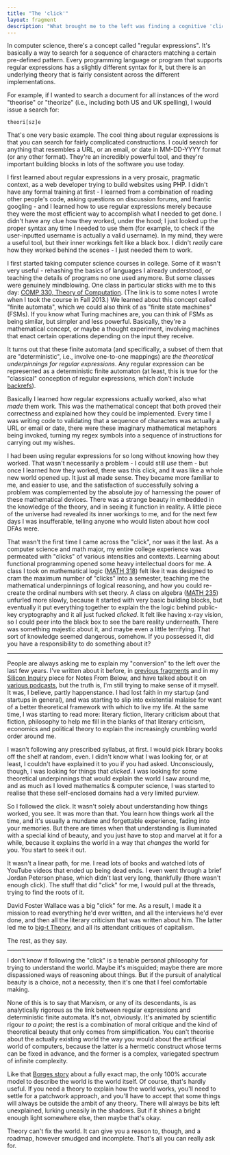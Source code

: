 ```yaml
---
title: "The 'click'"
layout: fragment
description: "What brought me to the left was finding a cognitive 'click' when I discovered big-t Theory."
---
```


In computer science, there's a concept called "regular expressions". It's basically a way to search for a sequence of characters matching a certain pre-defined pattern. Every programming language or program that supports regular expressions has a slightly different syntax for it, but there is an underlying theory that is fairly consistent across the different implementations.

For example, if I wanted to search a document for all instances of the word "theorise" or "theorize" (i.e., including both US and UK spelling), I would issue a search for:

```
theori[sz]e
```

That's one very basic example. The cool thing about regular expressions is that you can search for fairly complicated constructions. I could search for anything that resembles a URL, or an email, or date in MM-DD-YYYY format (or any other format). They're an incredibly powerful tool, and they're important building blocks in lots of the software you use today.

I first learned about regular expressions in a very prosaic, pragmatic context, as a web developer trying to build websites using PHP. I didn't have any formal training at first - I learned from a combination of reading other people's code, asking questions on discussion forums, and frantic googling - and I learned how to use regular expressions merely because they were the most efficient way to accomplish what I needed to get done. I didn't have any clue how they worked, under the hood; I just looked up the proper syntax any time I needed to use them (for example, to check if the user-inputted username is actually a valid username). In my mind, they were a useful tool, but their inner workings felt like a black box. I didn't _really_ care how they worked behind the scenes - I just needed them to work.

I first started taking computer science courses in college. Some of it wasn't very useful - rehashing the basics of languages I already understood, or teaching the details of programs no one used anymore. But some classes were genuinely mindblowing. One class in particular sticks with me to this day: [COMP 330, Theory of Computation](http://wikinotes.ca/COMP_330). (The link is to some notes I wrote when I took the course in Fall 2013.) We learned about this concept called "finite automata", which we could also think of as "finite state machines" (FSMs). If you know what Turing machines are, you can think of FSMs as being similar, but simpler and less powerful. Basically, they're a mathematical concept, or maybe a thought experiment, involving machines that enact certain operations depending on the input they receive.

It turns out that these finite automata (and specifically, a subset of them that are "deterministic", i.e., involve one-to-one mappings) are _the theoretical underpinnings for regular expressions_. Any regular expression can be represented as a deterministic finite automaton (at least, this is true for the "classical" conception of regular expressions, which don't include [backrefs](https://cs.stackexchange.com/questions/38451/when-a-regexp-is-not-a-regular-expression)).

Basically I learned how regular expressions actually worked, also what _made_ them work. This was the mathematical concept that both proved their correctness and explained how they could be implemented. Every time I was writing code to validating that a sequence of characters was actually a URL or email or date, there were these imaginary mathematical metaphors being invoked, turning my regex symbols into a sequence of instructions for carrying out my wishes.

I had been using regular expressions for so long without knowing how they worked. That wasn't necessarily a problem - I could still _use_ them - but once I learned how they worked, there was this click, and it was like a whole new world opened up. It just all made sense. They became more familiar to me, and easier to use, and the satisfaction of successfully solving a problem was complemented by the absolute joy of harnessing the power of these mathematical devices. There was a strange beauty in embedded in the knowledge of the theory, and in seeing it function in reality. A little piece of the universe had revealed its inner workings to me, and for the next few days I was insufferable, telling anyone who would listen about how cool DFAs were.

That wasn't the first time I came across the "click", nor was it the last. As a computer science and math major, my entire college experience was permeated with "clicks" of various intensities and contexts. Learning about functional programming opened some heavy intellectual doors for me. A class I took on mathematical logic ([MATH 318](http://wikinotes.ca/MATH_318)) felt like it was designed to cram the maximum number of "clicks" into a semester, teaching me the mathematical underpinnings of logical reasoning, and how you could re-create the ordinal numbers with set theory. A class on algebra ([MATH 235](http://wikinotes.ca/MATH_235)) unfurled more slowly, because it started with very basic building blocks, but eventually it put everything together to explain the the logic behind public-key cryptography and it all just fucked _clicked_. It felt like having x-ray vision, so I could peer into the black box to see the bare reality underneath. There was something majestic about it, and maybe even a little terrifying. That sort of knowledge seemed dangerous, somehow. If you possessed it, did you have a responsibility to do something about it?

***

People are always asking me to explain my "conversion" to the left over the last few years. I've written about it before, in [previous fragments](/posts/fragments-6) and in my [Silicon Inquiry](https://notesfrombelow.org/article/silicon-inquiry) piece for Notes From Below, and have talked about it on [various podcasts](/speaking/#podcasts), but the truth is, I'm still trying to make sense of it myself. It was, I believe, partly happenstance. I had lost faith in my startup (and startups in general), and was starting to slip into existential malaise for want of a better theoretical framework with which to live my life. At the same time, I was starting to read more: literary fiction, literary criticism about that fiction, philosophy to help me fill in the blanks of that literary criticism, economics and political theory to explain the increasingly crumbling world order around me.

I wasn't following any prescribed syllabus, at first. I would pick library books off the shelf at random, even. I didn't know what I was looking for, or at least, I couldn't have explained it to you if you had asked. Unconsciously, though, I was looking for things that _clicked_. I was looking for some theoretical underpinnings that would explain the world I saw around me, and as much as I loved mathematics & computer science, I was started to realise that these self-enclosed domains had a very limited purview.

So I followed the click. It wasn't solely about understanding how things worked, you see. It was more than that. You learn how things work all the time, and it's usually a mundane and forgettable experience, fading into your memories. But there are times when that understanding is illuminated with a special kind of beauty, and you just have to stop and marvel at it for a while, because it explains the world in a way that _changes_ the world for you. You start to seek it out.

It wasn't a linear path, for me. I read lots of books and watched lots of YouTube videos that ended up being dead ends. I even went through a brief Jordan Peterson phase, which didn't last very long, thankfully (there wasn't enough click). The stuff that did "click" for me, I would pull at the threads, trying to find the roots of it.

David Foster Wallace was a big "click" for me. As a result, I made it a mission to read everything he'd ever written, and all the interviews he'd ever done, and then all the literary criticism that was written about him. The latter led me to [big-t Theory](https://dellsystem.me/speaking/#podcasts), and all its attendant critiques of capitalism.

The rest, as they say.

***

I don't know if following the "click" is a tenable personal philosophy for trying to understand the world. Maybe it's misguided; maybe there are more dispassioned ways of reasoning about things. But if the pursuit of analytical beauty is a choice, not a necessity, then it's one that I feel comfortable making.

None of this is to say that Marxism, or any of its descendants, is as analytically rigorous as the link between regular expressions and deterministic finite automata. It's not, obviously. It's animated by scientific rigour _to a point_; the rest is a combination of moral critique and the kind of theoretical beauty that only comes from simplification. You can't theorise about the actually existing world the way you would about the artificial world of computers, because the latter is a hermetic construct whose terms can be fixed in advance, and the former is a complex, variegated spectrum of infinite complexity.

Like that [Borges story](https://en.wikipedia.org/wiki/On_Exactitude_in_Science) about a fully exact map, the only 100% accurate model to describe the world is the world itself. Of course, that's hardly useful. If you need a theory to explain how the world works, you'll need to settle for a patchwork approach, and you'll have to accept that some things will always be outside the ambit of any theory. There will always be bits left unexplained, lurking uneasily in the shadows. But if it shines a bright enough light somewhere else, then maybe that's okay.

Theory can't fix the world. It can give you a reason to, though, and a roadmap, however smudged and incomplete. That's all you can really ask for.
